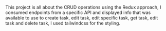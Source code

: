 This project is all about the CRUD operations using the Redux approach, I consumed endpoints from a specific API and displayed info that was available to use to create task, edit task, edit specific task, get task, edit task and delete task, I used tailwindcss for the styling.